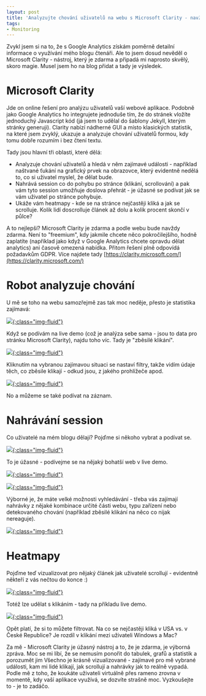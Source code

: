 ```yaml
---
layout: post
title: 'Analyzujte chování uživatelů na webu s Microsoft Clarity - navždy zdarma'
tags:
- Monitoring
---
```

Zvykl jsem si na to, že s Google Analytics získám poměrně detailní informace o využívání mého blogu čtenáři. Ale to jsem dosud nevěděl o Microsoft Clarity - nástroj, který je zdarma a připadá mi naprosto skvělý, skoro magie. Musel jsem ho na blog přidat a tady je výsledek.

# Microsoft Clarity
Jde on online řešení pro analýzu uživatelů vaší webové aplikace. Podobně jako Google Analytics ho integrujete jednoduše tím, že do stránek vložíte jednoduchý Javascript kód (já jsem to udělal do šablony Jekyll, kterým stránky generuji). Clarity nabízí nádherné GUI a místo klasických statistik, na které jsem zvyklý, ukazuje a analyzuje chování uživatelů formou, kdy tomu dobře rozumím i bez čtení textu. 

Tady jsou hlavní tři oblasti, které dělá:
- Analyzuje chování uživatelů a hledá v něm zajímavé události - například naštvané ťukání na grafický prvek na obrazovce, který evidentně nedělá to, co si uživatel myslel, že dělat bude.
- Nahrává session co do pohybu po stránce (klikání, scrollování) a pak vám tyto session umožňuje doslova přehrát - je úžasné se podívat jak se vám uživatel po stránce pohybuje.
- Ukáže vám heatmapy - kde se na stránce nejčastěji kliká a jak se scrolluje. Kolik lidí doscrolluje článek až dolu a kolik procent skončí v půlce?

A to nejlepší? Microsoft Clarity je zdarma a podle webu bude navždy zdarma. Není to "freemium", kdy jakmile chcete něco pokročilejšího, hodně zaplatíte (například jako když v Google Analytics chcete opravdu dělat analytics) ani časově omezená nabídka. Přitom řešení plně odpovídá požadavkům GDPR. Více najdete tady [https://clarity.microsoft.com/](https://clarity.microsoft.com/)

# Robot analyzuje chování
U mě se toho na webu samozřejmě zas tak moc neděje, přesto je statistika zajímavá:

[![](/images/2021/2021-09-24-08-45-11.png){:class="img-fluid"}](/images/2021/2021-09-24-08-45-11.png)

Když se podívám na live demo (což je analýza sebe sama - jsou to data pro stránku Microsoft Clarity), najdu toho víc. Tady je "zběsilé klikání".

[![](/images/2021/2021-09-24-08-47-57.png){:class="img-fluid"}](/images/2021/2021-09-24-08-47-57.png)

Kliknutím na vybranou zajímavou situaci se nastaví filtry, takže vidím údaje těch, co zběsile klikají - odkud jsou, z jakého prohlížeče apod.

[![](/images/2021/2021-09-24-08-49-00.png){:class="img-fluid"}](/images/2021/2021-09-24-08-49-00.png)

No a můžeme se také podívat na záznam. 

# Nahrávání session
Co uživatelé na mém blogu dělají? Pojďme si někoho vybrat a podívat se.

[![](/images/2021/clarity1.gif){:class="img-fluid"}](/images/2021/clarity1.gif)

To je úžasné - podívejme se na nějaký bohatší web v live demo.

[![](/images/2021/clarity2.gif){:class="img-fluid"}](/images/2021/clarity2.gif)

[![](/images/2021/2021-09-24-09-00-12.png){:class="img-fluid"}](/images/2021/2021-09-24-09-00-12.png)

Výborné je, že máte velké možnosti vyhledávání - třeba vás zajímají nahrávky z nějaké kombinace určité části webu, typu zařízení nebo detekovaného chování (například zběsilé klikání na něco co nijak nereaguje).

[![](/images/2021/2021-09-24-09-01-50.png){:class="img-fluid"}](/images/2021/2021-09-24-09-01-50.png)

# Heatmapy
Pojďme teď vizualizovat pro nějaký článek jak uživatelé scrollují - evidentně někteří z vás nečtou do konce :)

[![](/images/2021/2021-09-24-09-03-51.png){:class="img-fluid"}](/images/2021/2021-09-24-09-03-51.png)

Totéž lze udělat s klikáním - tady na příkladu live demo.

[![](/images/2021/2021-09-24-09-06-54.png){:class="img-fluid"}](/images/2021/2021-09-24-09-06-54.png)

Opět platí, že si to můžete filtrovat. Na co se nejčastěji kliká v USA vs. v České Republice? Je rozdíl v klikání mezi uživateli Windows a Mac?



Za mě - Microsoft Clarity je úžasný nástroj a to, že je zdarma, je výborná zpráva. Moc se mi líbí, že se nemusím ponořit do tabulek, grafů a statistik a porozumět jim Všechno je krásně vizualizované - zajímavé pro mě vybrané události, kam mi lidé klikají, jak scrollují a nahrávky jak to reálně vypadá. Podle mě z toho, že koukáte uživateli virtuálně přes rameno zrovna v momentě, kdy vaší aplikace využívá, se dozvíte strašně moc. Vyzkoušejte to - je to zadáčo.
